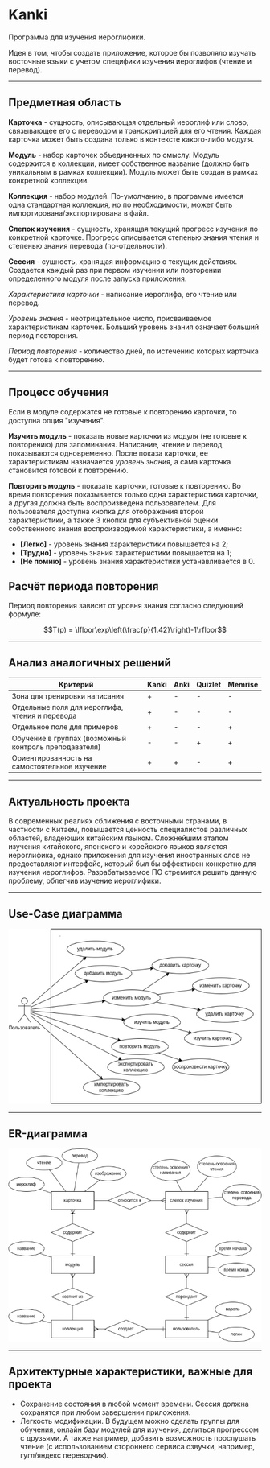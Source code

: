 # Kanki

Программа для изучения иероглифики.

Идея в том, чтобы создать приложение, которое бы позволяло изучать восточные языки с учетом специфики изучения иероглифов (чтение и перевод).

---

## Предметная область

**Карточка** - сущность, описывающая отдельный иероглиф или слово, связывающее его с переводом и транскрипцией для его чтения. Каждая карточка может быть создана только в контексте какого-либо модуля.

**Модуль** - набор карточек объединенных по смыслу. Модуль содержится в коллекции, имеет собственное название (должно быть уникальным в рамках коллекции). Модуль может быть создан в рамках конкретной коллекции.

**Коллекция** - набор модулей. По-умолчанию, в программе имеется одна стандартная коллекция, но по необходимости, может быть импортирована/экспортирована в файл.

**Слепок изучения** - сущность, хранящая текущий прогресс изучения по конкретной карточке. Прогресс описывается степенью знания чтения и степенью знания перевода (по-отдельности).

**Сессия** - сущность, хранящая информацию о текущих действиях. Создается каждый раз при первом изучении или повторении определенного модуля после запуска приложения.

*Характеристика карточки* - написание иероглифа, его чтение или перевод.

*Уровень знания* - неотрицательное число, присваиваемое характеристикам карточек. Больший уровень знания означает больший период повторения.

*Период повторения* - количество дней, по истечению которых карточка будет готова к повторению.

---

## Процесс обучения

Если в модуле содержатся не готовые к повторению карточки, то доступна опция "изучения".

**Изучить модуль** - показать новые карточки из модуля (не готовые к повторению) для запоминания. Написание, чтение и перевод показываются одновременно. После показа карточки, ее характеристикам назначается *уровень знания*, а сама карточка становится готовой к повторению.

**Повторить модуль** - показать карточки, готовые к повторению. Во время повторения показывается только одна характеристика карточки, а другая должна быть воспроизведена пользователем. Для пользователя доступна кнопка для отображения второй характеристики, а также 3 кнопки для субъективной оценки собственного знания воспроизводимой характеристики, а именно:

* **[Легко]** - уровень знания характеристики повышается на 2;
* **[Трудно]** - уровень знания характеристики повышается на 1;
* **[Не помню]** - уровень знания характеристики устанавливается в 0.

## Расчёт периода повторения

Период повторения зависит от уровня знания согласно следующей формуле:

$$T(p) = \lfloor\exp\left(\frac{p}{1.42}\right)-1\rfloor$$

---

## Анализ аналогичных решений

| Критерий | Kanki | Anki | Quizlet | Memrise |
| --- | --- | --- | --- | --- |
| Зона для тренировки написания | + | - | - | - | 
| Отдельные поля для иероглифа, чтения и перевода | + | - | - | - |
| Отдельное поле для примеров | + | - | - | + |
| Обучение в группах (возможный контроль преподавателя) | - | - | + | + |
| Ориентированность на самостоятельное изучение | + | + | - | + |

---

## Актуальность проекта

В современных реалиях сближения с восточными странами, в частности с Китаем, повышается ценность специалистов различных областей, владеющих китайским языком. Сложнейшим этапом изучения китайского, японского и корейского языков является иероглифика, однако приложения для изучения иностранных слов не предоставляют интерфейс, который был бы эффективен конкретно для изучения иероглифов. Разрабатываемое ПО стремится решить данную проблему, облегчив изучение иероглифики. 

---

## Use-Case диаграмма

![](docs/diagrams/use_case.png)

---

## ER-диаграмма

![](docs/diagrams/er.png)

---

## Архитектурные характеристики, важные для проекта

* Сохранение состояния в любой момент времени. Сессия должна сохранятся при любом завершении приложения.
* Легкость модификации. В будущем можно сделать группы для обучения, онлайн базу модулей для изучения, делиться прогрессом с друзьями. А также например, добавить возможность прослушать чтение (с использованием стороннего сервиса озвучки, например, гугл/яндекс переводчик).
